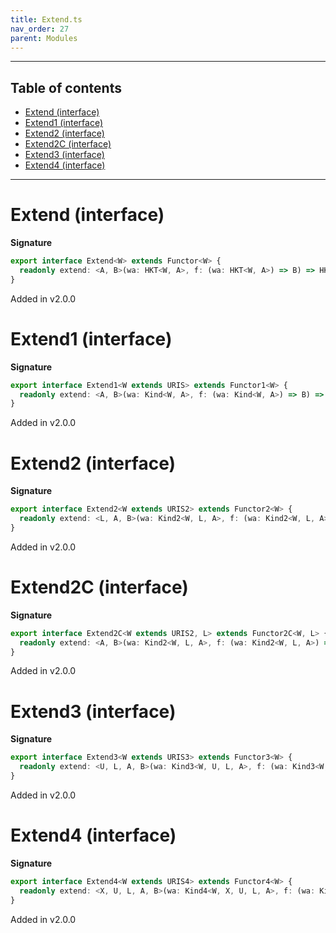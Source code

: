 ```yaml
---
title: Extend.ts
nav_order: 27
parent: Modules
---
```


---

<h2 class="text-delta">Table of contents</h2>

- [Extend (interface)](#extend-interface)
- [Extend1 (interface)](#extend1-interface)
- [Extend2 (interface)](#extend2-interface)
- [Extend2C (interface)](#extend2c-interface)
- [Extend3 (interface)](#extend3-interface)
- [Extend4 (interface)](#extend4-interface)

---

# Extend (interface)

**Signature**

```ts
export interface Extend<W> extends Functor<W> {
  readonly extend: <A, B>(wa: HKT<W, A>, f: (wa: HKT<W, A>) => B) => HKT<W, B>
}
```

Added in v2.0.0

# Extend1 (interface)

**Signature**

```ts
export interface Extend1<W extends URIS> extends Functor1<W> {
  readonly extend: <A, B>(wa: Kind<W, A>, f: (wa: Kind<W, A>) => B) => Kind<W, B>
}
```

Added in v2.0.0

# Extend2 (interface)

**Signature**

```ts
export interface Extend2<W extends URIS2> extends Functor2<W> {
  readonly extend: <L, A, B>(wa: Kind2<W, L, A>, f: (wa: Kind2<W, L, A>) => B) => Kind2<W, L, B>
}
```

Added in v2.0.0

# Extend2C (interface)

**Signature**

```ts
export interface Extend2C<W extends URIS2, L> extends Functor2C<W, L> {
  readonly extend: <A, B>(wa: Kind2<W, L, A>, f: (wa: Kind2<W, L, A>) => B) => Kind2<W, L, B>
}
```

Added in v2.0.0

# Extend3 (interface)

**Signature**

```ts
export interface Extend3<W extends URIS3> extends Functor3<W> {
  readonly extend: <U, L, A, B>(wa: Kind3<W, U, L, A>, f: (wa: Kind3<W, U, L, A>) => B) => Kind3<W, U, L, B>
}
```

Added in v2.0.0

# Extend4 (interface)

**Signature**

```ts
export interface Extend4<W extends URIS4> extends Functor4<W> {
  readonly extend: <X, U, L, A, B>(wa: Kind4<W, X, U, L, A>, f: (wa: Kind4<W, X, U, L, A>) => B) => Kind4<W, X, U, L, B>
}
```

Added in v2.0.0
